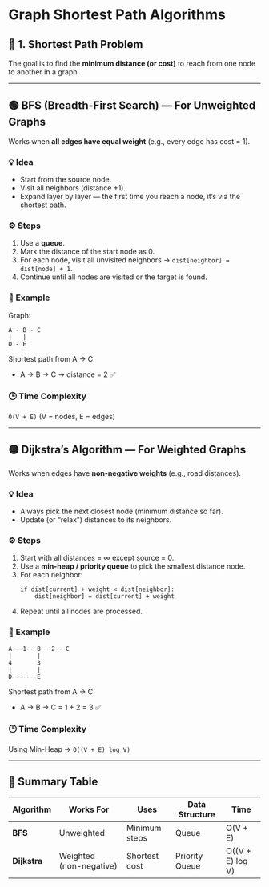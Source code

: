 # Graph Shortest Path Algorithms

## 🧩 1. Shortest Path Problem
The goal is to find the **minimum distance (or cost)** to reach from one node to another in a graph.

---

## 🟢 BFS (Breadth-First Search) — For Unweighted Graphs
Works when **all edges have equal weight** (e.g., every edge has cost = 1).

### 💡 Idea
- Start from the source node.
- Visit all neighbors (distance +1).
- Expand layer by layer — the first time you reach a node, it’s via the shortest path.

### ⚙️ Steps
1. Use a **queue**.
2. Mark the distance of the start node as 0.
3. For each node, visit all unvisited neighbors → `dist[neighbor] = dist[node] + 1`.
4. Continue until all nodes are visited or the target is found.

### 🧠 Example
Graph:
```
A - B - C
|   |
D - E
```
Shortest path from A → C:
- A → B → C → distance = 2 ✅

### 🕒 Time Complexity
`O(V + E)` (V = nodes, E = edges)

---

## 🟡 Dijkstra’s Algorithm — For Weighted Graphs
Works when edges have **non-negative weights** (e.g., road distances).

### 💡 Idea
- Always pick the next closest node (minimum distance so far).
- Update (or “relax”) distances to its neighbors.

### ⚙️ Steps
1. Start with all distances = ∞ except source = 0.
2. Use a **min-heap / priority queue** to pick the smallest distance node.
3. For each neighbor:
   ```
   if dist[current] + weight < dist[neighbor]:
       dist[neighbor] = dist[current] + weight
   ```
4. Repeat until all nodes are processed.

### 🧠 Example
```
A --1-- B --2-- C
|       |
4       3
|       |
D-------E
```
Shortest path from A → C:
- A → B → C = 1 + 2 = 3 ✅

### 🕒 Time Complexity
Using Min-Heap → `O((V + E) log V)`

---

## 🧭 Summary Table

| Algorithm | Works For | Uses | Data Structure | Time |
|------------|------------|------|----------------|------|
| **BFS** | Unweighted | Minimum steps | Queue | O(V + E) |
| **Dijkstra** | Weighted (non-negative) | Shortest cost | Priority Queue | O((V + E) log V) |
